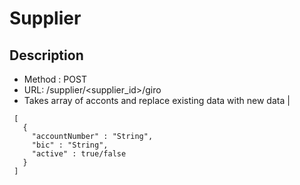 
# Supplier 

## Description 
 - Method : POST
 - URL: /supplier/\<supplier_id\>/giro 
 - Takes array of acconts and replace existing data with new data |  
 ``` 
  [ 
    {
      "accountNumber" : "String",
      "bic" : "String", 
      "active" : true/false
    }  
  ] 
``` 
